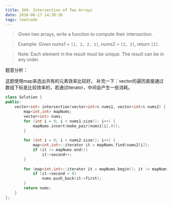 ```yaml
---
title: 349. Intersection of Two Arrays
date: 2016-06-17 14:38:30
tags: leetcode
---
```


>Given two arrays, write a function to compute their intersection.

>Example:
Given *nums1* = `[1, 2, 2, 1]`, *nums2* = `[2, 2]`, return `[2]`.

>Note:
Each element in the result must be unique.
The result can be in any order.

题意分析：

这题使用map来选出共有的元素效率比较好。
补充一下：vector的遍历直接通过数组下标是比较效率的，若通过iterator，中间会产生一些消耗。

```c++
class Solution {
public:
    vector<int> intersection(vector<int>& nums1, vector<int>& nums2) {
        map<int,int> mapNums;
        vector<int> nums;
        for (int i = 0; i < nums1.size(); i++) {
            mapNums.insert(make_pair(nums1[i],0));
        }
        
        for (int i = 0; i < nums2.size(); i++) {
            map<int,int>::iterator it = mapNums.find(nums2[i]);
            if (it != mapNums.end())
                it->second++;
        }
        
        for (map<int,int>::iterator it = mapNums.begin(); it != mapNums.end();it++) {
            if (it->second > 0)
                nums.push_back(it->first);
        }
        return nums;
    }
};
```